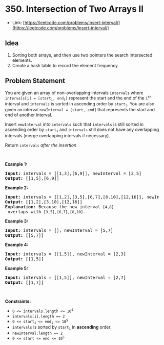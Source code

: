 # 350. Intersection of Two Arrays II
- Link: [https://leetcode.com/problems/insert-interval/](https://leetcode.com/problems/insert-interval/)

## Idea
1. Sorting both arrays, and then use two pointers the search intersected elements.
2. Create a hash table to record the element frequency.

## Problem Statement
<p>You are given an array of non-overlapping intervals <code>intervals</code> where <code>intervals[i] = [start<sub>i</sub>, end<sub>i</sub>]</code> represent the start and the end of the <code>i<sup>th</sup></code> interval and <code>intervals</code> is sorted in ascending order by <code>start<sub>i</sub></code>. You are also given an interval <code>newInterval = [start, end]</code> that represents the start and end of another interval.</p>

<p>Insert <code>newInterval</code> into <code>intervals</code> such that <code>intervals</code> is still sorted in ascending order by <code>start<sub>i</sub></code> and <code>intervals</code> still does not have any overlapping intervals (merge overlapping intervals if necessary).</p>

<p>Return <code>intervals</code><em> after the insertion</em>.</p>

<p>&nbsp;</p>
<p><strong>Example 1:</strong></p>

<pre><strong>Input:</strong> intervals = [[1,3],[6,9]], newInterval = [2,5]
<strong>Output:</strong> [[1,5],[6,9]]
</pre>

<p><strong>Example 2:</strong></p>

<pre><strong>Input:</strong> intervals = [[1,2],[3,5],[6,7],[8,10],[12,16]], newInterval = [4,8]
<strong>Output:</strong> [[1,2],[3,10],[12,16]]
<strong>Explanation:</strong> Because the new interval <code>[4,8]</code> overlaps with <code>[3,5],[6,7],[8,10]</code>.</pre>

<p><strong>Example 3:</strong></p>

<pre><strong>Input:</strong> intervals = [], newInterval = [5,7]
<strong>Output:</strong> [[5,7]]
</pre>

<p><strong>Example 4:</strong></p>

<pre><strong>Input:</strong> intervals = [[1,5]], newInterval = [2,3]
<strong>Output:</strong> [[1,5]]
</pre>

<p><strong>Example 5:</strong></p>

<pre><strong>Input:</strong> intervals = [[1,5]], newInterval = [2,7]
<strong>Output:</strong> [[1,7]]
</pre>

<p>&nbsp;</p>
<p><strong>Constraints:</strong></p>

<ul>
	<li><code>0 &lt;= intervals.length &lt;= 10<sup>4</sup></code></li>
	<li><code>intervals[i].length == 2</code></li>
	<li><code>0 &lt;= start<sub>i</sub> &lt;= end<sub>i</sub> &lt;= 10<sup>5</sup></code></li>
	<li><code>intervals</code> is sorted by <code>start<sub>i</sub></code> in <strong>ascending</strong> order.</li>
	<li><code>newInterval.length == 2</code></li>
	<li><code>0 &lt;= start &lt;= end &lt;= 10<sup>5</sup></code></li>
</ul>
